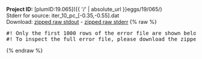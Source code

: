 **Project ID:** [plumID:19.065]({{ '/' | absolute_url }}eggs/19/065/)  
Stderr for source:  iter_10_pc_[-0.35,-0.55].dat   
Download: [zipped raw stdout](iter_10_pc_[-0.35,-0.55].dat.plumed.stdout.txt.zip) - [zipped raw stderr](iter_10_pc_[-0.35,-0.55].dat.plumed.stderr.txt.zip) 
{% raw %}
<pre>
#! Only the first 1000 rows of the error file are shown below
#! To inspect the full error file, please download the zipped raw stderr file above
</pre>
{% endraw %}
